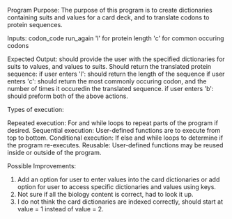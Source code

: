 Program Purpose: The purpose of this program is to create dictionaries containing suits and values for a card deck, and to translate codons to protein sequences. 

Inputs:
codon_code
run_again
'l' for protein length
'c' for common occuring codons

Expected Output:
should provide the user with the specified dictionaries for suits to values, and values to suits. 
Should return the translated protein sequence:
if user enters 'l': should return the length of the sequence
if user enters 'c': should return the most commonly occuring codon, and the number of times it occuredin the translated sequence.
if user enters 'b': should preform both of the above actions.


Types of execution:

Repeated execution: For and while loops to repeat parts of the program if desired. 
Sequential execution: User-defined functions are to execute from top to bottom. 
Conditional execution: If else and while loops to determine if the program re-executes.
Reusable: User-defined functions may be reused inside or outside of the program.

Possible Improvements:
1. Add an option for user to enter values into the card dictionaries or add option for user to access specific dictionaries and values using keys.
2. Not sure if all the biology content is correct, had to look it up.
3. I do not think the card dictionaries are indexed correctly, should start at value = 1 instead of value = 2.
